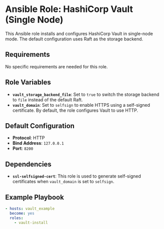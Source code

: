 # Ansible Role: HashiCorp Vault (Single Node)

This Ansible role installs and configures HashiCorp Vault in single-node mode. The default configuration uses Raft as the storage backend.

## Requirements

No specific requirements are needed for this role.

## Role Variables

- **`vault_storage_backend_file`**: Set to `true` to switch the storage backend to `file` instead of the default Raft.
- **`vault_domain`**: Set to `selfsign` to enable HTTPS using a self-signed certificate. By default, the role configures Vault to use HTTP.

## Default Configuration

- **Protocol**: HTTP
- **Bind Address**: `127.0.0.1`
- **Port**: `8200`

## Dependencies

- **`ssl-selfsigned-cert`**: This role is used to generate self-signed certificates when `vault_domain` is set to `selfsign`.

## Example Playbook

```yaml
- hosts: vault_example
  become: yes
  roles:
    - vault-install
```